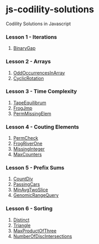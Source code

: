 # js-codility-solutions
Codility Solutions in Javascript

### Lesson 1 - Iterations
1. <a href="https://app.codility.com/demo/results/training78W4GJ-7G2/" target="_blank">BinaryGap</a>

### Lesson 2 - Arrays
1. <a href="https://app.codility.com/demo/results/trainingPDSG89-XAM/" target="_blank">OddOccurrencesInArray</a>
1. <a href="https://app.codility.com/demo/results/trainingHAX3NV-DT8/" target="_blank">CyclicRotation</a>

### Lesson 3 - Time Complexity
1. <a href="https://app.codility.com/demo/results/training48K37C-A6C/" target="_blank">TapeEquilibrum</a>
1. <a href="https://app.codility.com/demo/results/trainingTUGUJ6-V6G/" target="_blank">FrogJmp</a>
1. <a href="https://app.codility.com/demo/results/trainingKM7PRD-ARG/" target="_blank">PermMissingElem</a>

### Lesson 4 - Couting Elements
1. <a href="https://app.codility.com/demo/results/training6YKEWV-AZH/" target="_blank">PermCheck</a>
1. <a href="https://app.codility.com/demo/results/trainingQWFH3Z-YN4/" target="_blank">FrogRiverOne</a>
1. <a href="https://app.codility.com/demo/results/training6R83MK-K9Z/" target="_blank">MissingInteger</a>
1. <a href="https://app.codility.com/demo/results/trainingDD6PCQ-PE9/" target="_blank">MaxCounters</a>

### Lesson 5 - Prefix Sums
1. <a href="https://app.codility.com/demo/results/trainingSX8BQZ-F5W/" target="_blank">CountDiv</a>
1. <a href="https://app.codility.com/demo/results/training73MMKG-5WG/" target="_blank">PassingCars</a>
1. <a href="https://app.codility.com/demo/results/trainingXATY5D-Y2V/" target="_blank">MinAvgTwoSlice</a>
1. <a href="https://app.codility.com/demo/results/trainingG5WU4J-BQM/" target="_blank">GenomicRangeQuery</a>

### Lesson 6 - Sorting
1. <a href="https://app.codility.com/demo/results/trainingQXFCFK-Q2F/" target="_blank">Distinct</a>
1. <a href="https://app.codility.com/demo/results/trainingN3X39U-2EY/" target="_blank">Triangle</a>
1. <a href="https://app.codility.com/demo/results/trainingHKHREF-RGX/" target="_blank">MaxProductOfThree</a>
1. <a href="https://app.codility.com/demo/results/training49S423-727/" target="_blank">NumberOfDiscIntersections</a>
<!--

### Lesson 7 - Stacks and Queues
1. <a href="" target="_blank">Brackets</a>
1. <a href="" target="_blank">Fish</a>
1. <a href="" target="_blank">StoneWall</a>
1. <a href="" target="_blank">Nesting</a>

### Lesson 8 - Leader
1. <a href="" target="_blank">EquiLeader</a>
1. <a href="" target="_blank">Dominator</a>

### Lesson 9 - Maximum slice problem
1. <a href="" target="_blank">MaxDoubleSliceSum</a>
1. <a href="" target="_blank">MaxProfit</a>
1. <a href="" target="_blank">MaxSliceSum</a>

### Lesson 10 - Prime and composite numbers
1. <a href="" target="_blank">MinPerimeterRectangle</a>
1. <a href="" target="_blank">CountFactors</a>
1. <a href="" target="_blank">Flags</a>
1. <a href="" target="_blank">Peaks</a>

### Lesson 11 - Sieve of Eratosthenes
1. <a href="" target="_blank">CountSemiprimes</a>
1. <a href="" target="_blank">CountNonDivisible</a>

### Lesson 12 - Euclidean algorithm
1. <a href="" target="_blank">ChocolatesByNumber</a>
1. <a href="" target="_blank">CommonPrimeDivisors</a>

### Lesson 13 - Fibonacci numbers
1. <a href="" target="_blank">FibFrog</a>
1. <a href="" target="_blank">Ladder</a>

### Lesson 14 - Binary search algorithm
1. <a href="" target="_blank">MinMaxDivision</a>
1. <a href="" target="_blank">NailingPlanks</a>

### Lesson 15 - Caterpillar method
1. <a href="" target="_blank">AbsDistinct</a>
1. <a href="" target="_blank">CountDistinctSlices</a>
1. <a href="" target="_blank">CountTriangles</a>
1. <a href="" target="_blank">MinAbsSumOfTwo</a>

### Lesson 16 - Greedy algorithms
1. <a href="" target="_blank">MaxNonoverlappingSegments</a>
1. <a href="" target="_blank">TieRopes</a>

### Lesson 17 - Dynamic programming
1. <a href="" target="_blank">NumberSolitaire</a>
1. <a href="" target="_blank">MinAbsSum</a>

### Lesson 99 - Future training
1. <a href="" target="_blank">StrSymmetryPoint</a>
1. <a href="" target="_blank">TreeHeight</a>
1. <a href="" target="_blank">ArrayInversionCount</a>
1. <a href="" target="_blank">PolygonConcavityIndex</a>

Challenges
1. <a href="" target="_blank">Alpha2010 - PrefixSet</a>
1. <a href="" target="_blank">Beta 2010 - NumberOfDiscIntersections</a>
1. <a href="" target="_blank">Gamma 2011 - CountPalindromicSlices</a>
1. <a href="" target="_blank">Delta 2011 - MinAbsSum</a>
1. <a href="" target="_blank">Epsilon 2011 - Minfuds</a>
1. <a href="" target="_blank">Zeta 2011 - BallSwitchBoard</a>
1. <a href="" target="_blank">Eta 2011 - HamiltonianRoutesCount</a>
1. <a href="" target="_blank">Theta 2011 - GasStations</a>
1. <a href="" target="_blank">Iota 2011 - ShortestAdjSeq</a>
1. <a href="" target="_blank">Kappa 2011 - SpaceCrews</a>
1. <a href="" target="_blank">Lambda 2011 - MinRouterPeripherality</a>
1. <a href="" target="_blank">Mu 2011 - NumberOfZeros</a>
1. <a href="" target="_blank">Nu 2011 - DoubleMedian</a>
1. <a href="" target="_blank">Xi 2012 - KSparseBinaryCount</a>
1. <a href="" target="_blank">Omicron 2012 - PowerFib</a>
1. <a href="" target="_blank">Pi 2012 - ArrayClosestAscenders</a>
1. <a href="" target="_blank">Rho 2012 - HitTheNumber</a>
1. <a href="" target="_blank">Sigma 2012 - StoneWall</a>
1. <a href="" target="_blank">Tau 2012 - TorusLot</a>
1. <a href="" target="_blank">Upsilon 2012 - CartesianSequence</a>
1. <a href="" target="_blank">Phi 2012 - TilingsCount</a>
1. <a href="" target="_blank">Chi 2012 - Cannonballs</a>
1. <a href="" target="_blank">Psi 2012 - WireBurnouts</a>
1. <a href="" target="_blank">Omega 2013 - FallingDisks</a>
1. <a href="" target="_blank">Hydrogenium 2013 - GroceryStore</a>
1. <a href="" target="_blank">Helium 2013 - FindThree</a>
1. <a href="" target="_blank">Lithium 2013 - Clocks</a>
1. <a href="" target="_blank">Beryllium 2013 - PrefixSuffixSet</a>
1. <a href="" target="_blank">Boron 2013 - Flags</a>
1. <a href="" target="_blank">Carbo 2013 - PrefixMaxProduct</a>
1. <a href="" target="_blank">Nitrogenium 2013 - FloodedIsland</a>
1. <a href="" target="_blank">Oxygenium 2014 - CountBoundedSlices</a>
1. <a href="" target="_blank">Fluorum 2014 - TripPlanning</a>
1. <a href="" target="_blank">Neon 2014 - BoatAlignment</a>
1. <a href="" target="_blank">Natrium 2014 - MaxDistanceMonotonic</a>
1. <a href="" target="_blank">Magnesium 2014 - AscendingPaths</a>
1. <a href="" target="_blank">Aluminium 2014 - MaxSliceSwap</a>
1. <a href="" target="_blank">Silicium 2014 - CuttingTheCake</a>
1. <a href="" target="_blank">Phosphorus 2014 - PrisonEscape</a>
1. <a href="" target="_blank">Sulphur 2014 - BreakTheRope</a>
1. <a href="" target="_blank">Chlorum 2014 - TreeTrip</a>
1. <a href="" target="_blank">Argon 2015 - TrekAndSwim</a>
1. <a href="" target="_blank">Kalium 2015 - SqlSegmentSum</a>
1. <a href="" target="_blank">Calcium 2015 - SpeedCameras</a> -->